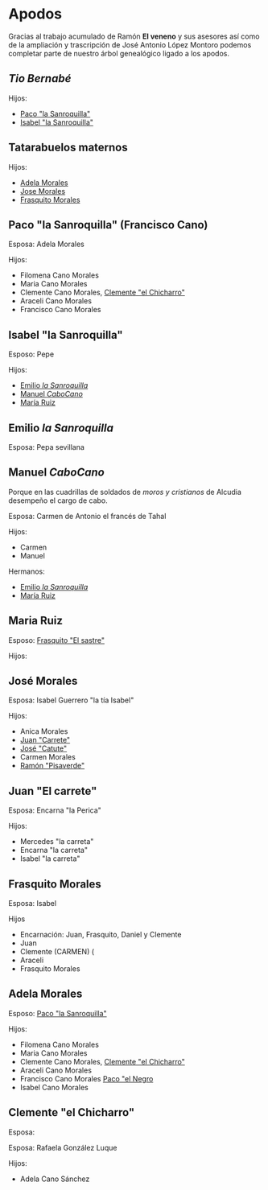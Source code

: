 # Apodos
Gracias al trabajo acumulado de Ramón **El veneno** y sus asesores así como de la ampliación y trascripción de José Antonio López Montoro podemos completar parte de nuestro árbol genealógico ligado a los apodos.


## *Tio Bernabé*

Hijos:
  - [Paco "la Sanroquilla"](#PacolaSanroquilla)
  - [Isabel "la Sanroquilla"](#IsabellaSanroquilla)


<a name="tatara"></a> 
## Tatarabuelos maternos
  
  Hijos:
  - [Adela Morales](#AdelaMorales)
  - [Jose Morales](#JoseMorales)
  - [Frasquito Morales](#FrasquitoMorales)


<a name="PacolaSanroquilla"></a> 
## Paco "la Sanroquilla" (Francisco Cano)
  Esposa: Adela Morales
  
  Hijos:
  - Filomena Cano Morales 
  - Maria Cano Morales
  - Clemente Cano Morales, [Clemente "el Chicharro"](#ClementeelChicharro)
  - Araceli Cano Morales
  - Francisco Cano Morales

<a name="IsabellaSanroquilla"></a> 
## Isabel "la Sanroquilla"
  Esposo: Pepe
  
  Hijos: 
  - [Emilio *la Sanroquilla*](#EmilioLaSanroquilla)
  - [Manuel *CaboCano*](#ManuelCaboCano)
  - [María Ruiz](#MariaRuiz)

<a name="EmilioLaSanroquilla"></a> 
## Emilio *la Sanroquilla* 
  Esposa: Pepa sevillana


<a name="ManuelCaboCano"></a> 
## Manuel *CaboCano*
  Porque en las cuadrillas de soldados de *moros y cristianos* de Alcudia desempeño el cargo de cabo.
  
  Esposa: Carmen de Antonio el francés de Tahal
  
  Hijos: 
  - Carmen
  - Manuel

  Hermanos:
  - [Emilio *la Sanroquilla*](#EmilioLaSanroquilla)
  - [María Ruiz](#MariaRuiz)


<a name="MariaRuiz"></a> 
## Maria Ruiz
  Esposo: [Frasquito "El sastre"](#Frasquitoelsastre)

  Hijos:
  

<a name="JoséMorales"></a> 
## José Morales  
  Esposa: Isabel Guerrero "la tía Isabel"
  
  Hijos:
  - Anica Morales
  - [Juan "Carrete"](#JuanCarrete)
  - [José "Catute"](#JoseCatute)
  - Carmen Morales
  - [Ramón "Pisaverde"](#RamonPisaverde)
  
  
  <a name="JuanCarrete"></a> 
## Juan "El carrete"  
  Esposa: Encarna "la Perica"
  
  Hijos:
  - Mercedes "la carreta"
  - Encarna "la carreta"
  - Isabel "la carreta"


<a name="FrasquitoMorales"></a>
## Frasquito Morales
  Esposa: Isabel
  
  Hijos
  - Encarnación: Juan, Frasquito, Daniel y Clemente
  - Juan 
  - Clemente   (CARMEN) (
  - Araceli
  - Frasquito Morales



<a name="AdelaMorales"></a> 
## Adela Morales
  Esposo: [Paco "la Sanroquilla"](#PacolaSanroquilla)
  
  Hijos:
  - Filomena Cano Morales 
  - Maria Cano Morales
  - Clemente Cano Morales, [Clemente "el Chicharro"](#ClementeelChicharro)
  - Araceli Cano Morales
  - Francisco Cano Morales [Paco "el Negro](#Pacoelnegro)
  - Isabel Cano Morales


<a name="ClementeelChicharro"></a> 
## Clemente "el Chicharro"
  Esposa:
  
  Esposa: Rafaela González Luque
  
  Hijos: 
  - Adela Cano Sánchez


